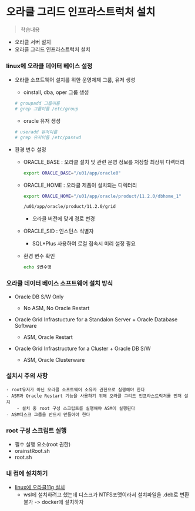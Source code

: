 # 오라클 그리드 인프라스트럭처 설치
> 학습내용
- 오라클 서버 설치
- 오라클 그리드 인프라스트럭처 설치

### linux에 오라클 데이터 베이스 설정
- 오라클 소프트웨어 설치를 위한 운영체제 그룹, 유저 생성
	- oinstall, dba, oper 그룹 생성
	```sh
	# groupadd 그룹이름
	# grep 그룹이름 /etc/group
	```

	- oracle 유저 생성
	```sh
	# useradd 유저이름
	# grep 유저이름 /etc/passwd
	```

- 환경 변수 설정
	- ORACLE_BASE : 오라클 설치 및 관련 운영 정보를 저장할 최상위 디렉터리
		```	sh
		export ORACLE_BASE="/u01/app/oracle0"
		```	
	
	- ORACLE_HOME : 오라클 제품이 설치되는 디렉터리
		```	sh
		export ORACLE_HOME="/u01/app/oracle/product/11.2.0/dbhome_1"

		/u01/app/oracle/product/11.2.0/grid
		```	
		- 오라클 버전에 맞게 경로 변경

	- ORACLE_SID : 인스턴스 식별자
		- SQL*Plus 사용하여 로컬 접속시 미리 설정 필요

	- 환경 변수 확인
		```sh
		echo $변수명
		```
		
### 오라클 데이터 베이스 소프트웨어 설치 방식
- Oracle DB S/W Only
	- No ASM, No Oracle Restart

- Oracle Grid Infrastucture for a Standalon Server + Oracle Database Software
	- ASM, Oracle Restart

- Oracle Grid Infrastructure for a Cluster + Oracle DB S/W
	- ASM, Oracle Clusterware

### 설치시 주의 사항
	- root유저가 아닌 오라클 소프트웨어 소유자 권한으로 실행해야 한다
	- ASM과 Oracle Restart 기능을 사용하기 위해 오라클 그리드 인프라스트럭처를 먼저 설치
		- 설치 중 root 구성 스크립트를 실행해야 ASM이 실행된다
	- ASM디스크 그룹을 반드시 만들어야 한다


### root 구성 스크립트 실행
- 필수 실행 요소(root 권한)
- orainstRoot.sh
- root.sh

### 내 컴에 설치하기
- [linux에 오라클11g 설치](https://minddong.tistory.com/46)
	- wsl에 설치하려고 했는데 디스크가 NTFS포맷이라서 설치파일을 .deb로 변환 불가 -> docker에 설치하자


